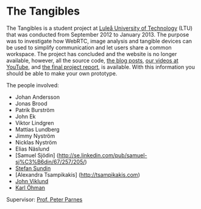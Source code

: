 The Tangibles
=============

The Tangibles is a student project at [Luleå University of Technology](http://www.ltu.se/) (LTU) that was conducted from September 2012 to January 2013. The purpose was to investigate how WebRTC, image analysis and tangible devices can be used to simplify communication and let users share a common workspace. The project has concluded and the website is no longer available, however, all the source code, [the blog posts](http://the-tangibles.blogspot.com/), [our videos at YouTube](http://www.youtube.com/user/TheTangibleProject), and [the final project report](https://github.com/stefansundin/The-Tangibles/blob/master/assets/Report.pdf?raw=true), is available. With this information you should be able to make your own prototype.

The people involved:
* Johan Andersson
* Jonas Brood
* Patrik Burström
* John Ek
* Viktor Lindgren
* Mattias Lundberg
* Jimmy Nyström
* Nicklas Nyström
* Elias Näslund
* [Samuel Sjödin] (http://se.linkedin.com/pub/samuel-sj%C3%B6din/67/257/205/)
* [Stefan Sundin](http://stefansundin.com/)
* [Alexandra Tsampikakis] (http://tsampikakis.com)
* [John Viklund](http://www.linkedin.com/pub/john-viklund/61/76/390/en)
* [Karl Öhman](http://www.linkedin.com/pub/karl-%C3%B6hman/61/79/86a)

Supervisor: [Prof. Peter Parnes](http://parnes.com)
